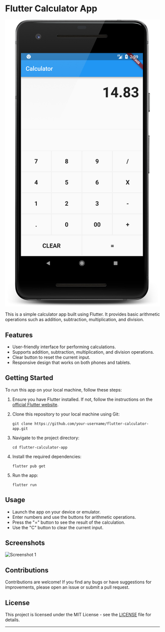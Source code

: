 
# Flutter Calculator App

![Calculator App](./screenshot.png)

This is a simple calculator app built using Flutter. It provides basic arithmetic operations such as addition, subtraction, multiplication, and division.

## Features

- User-friendly interface for performing calculations.
- Supports addition, subtraction, multiplication, and division operations.
- Clear button to reset the current input.
- Responsive design that works on both phones and tablets.

## Getting Started

To run this app on your local machine, follow these steps:

1. Ensure you have Flutter installed. If not, follow the instructions on the [official Flutter website](https://flutter.dev/docs/get-started/install).

2. Clone this repository to your local machine using Git:

   ```
   git clone https://github.com/your-username/flutter-calculator-app.git
   ```

3. Navigate to the project directory:

   ```
   cd flutter-calculator-app
   ```

4. Install the required dependencies:

   ```
   flutter pub get
   ```

5. Run the app:

   ```
   flutter run
   ```

## Usage

- Launch the app on your device or emulator.
- Enter numbers and use the buttons for arithmetic operations.
- Press the "=" button to see the result of the calculation.
- Use the "C" button to clear the current input.

## Screenshots

![Screenshot 1](screenshots/screenshot.png)

## Contributions

Contributions are welcome! If you find any bugs or have suggestions for improvements, please open an issue or submit a pull request.

## License

This project is licensed under the MIT License - see the [LICENSE](LICENSE) file for details.

---
